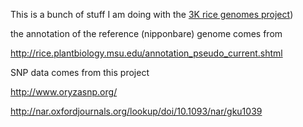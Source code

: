 This is a bunch of stuff I am doing with the [3K rice genomes project](http://www.gigasciencejournal.com/content/3/1/7))

the annotation of the reference (nipponbare) genome comes from 

http://rice.plantbiology.msu.edu/annotation_pseudo_current.shtml

SNP data comes from this project 

http://www.oryzasnp.org/

http://nar.oxfordjournals.org/lookup/doi/10.1093/nar/gku1039
